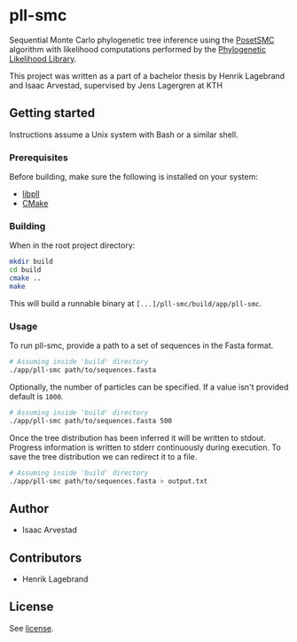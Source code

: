 # pll-smc
Sequential Monte Carlo phylogenetic tree inference using
the [PosetSMC](https://www.stat.ubc.ca/~bouchard/PosetSMC/) algorithm with
likelihood computations performed by
the [Phylogenetic Likelihood Library](https://github.com/xflouris/libpll).

This project was written as a part of a bachelor thesis by Henrik Lagebrand and
Isaac Arvestad, supervised by Jens Lagergren at KTH

## Getting started
Instructions assume a Unix system with Bash or a similar shell.

### Prerequisites
Before building, make sure the following is installed on your system:
- [libpll](https://github.com/xflouris/libpll)
- [CMake](https://cmake.org)

### Building
When in the root project directory:

``` bash
mkdir build
cd build
cmake ..
make
```

This will build a runnable binary at `[...]/pll-smc/build/app/pll-smc`.

### Usage
To run pll-smc, provide a path to a set of sequences in the Fasta format.

``` bash
# Assuming inside 'build' directory
./app/pll-smc path/to/sequences.fasta
```

Optionally, the number of particles can be specified. If a value isn't provided
default is `1000`.

``` bash
# Assuming inside 'build' directory
./app/pll-smc path/to/sequences.fasta 500
```

Once the tree distribution has been inferred it will be written to
stdout. Progress information is written to stderr continuously during
execution. To save the tree distribution we can redirect it to a file.

``` bash
# Assuming inside 'build' directory
./app/pll-smc path/to/sequences.fasta > output.txt
```

## Author
- Isaac Arvestad

## Contributors
- Henrik Lagebrand

## License
See [license](LICENSE).
